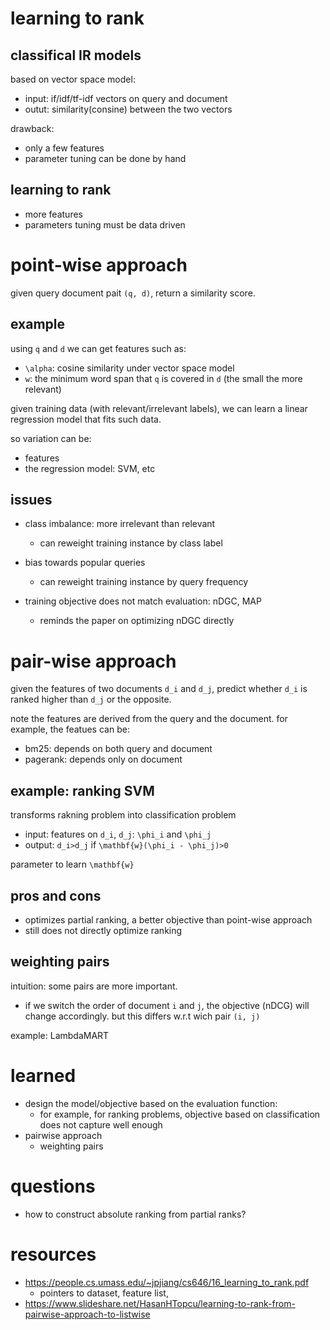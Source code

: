 # learning to rank

## classifical IR models

based on vector space model:

- input: if/idf/tf-idf vectors on query and document
- outut: similarity(consine) between the two vectors

drawback: 

- only a few features
- parameter tuning can be done by hand

## learning to rank

- more features
- parameters tuning must be data driven


# point-wise approach

given query document pait `(q, d)`, return a similarity score. 

## example

using `q` and `d` we can get features such as:

- `\alpha`: cosine similarity under vector space model
- `w`: the minimum word span that `q` is covered in `d` (the small the more relevant)

given training data (with relevant/irrelevant labels), we can learn a linear regression model that fits such data. 

so variation can be:

- features
- the regression model: SVM, etc

## issues

- class imbalance: more irrelevant than relevant
  - can reweight training instance by class label

- bias towards popular queries
  - can reweight training instance by query frequency

- training objective does not match evaluation: nDGC, MAP
  - reminds the paper on optimizing nDGC directly

# pair-wise approach

given the features of two documents `d_i` and `d_j`, predict whether `d_i` is ranked higher than `d_j` or the opposite. 

note the features are derived from the query and the document. for example, the featues can be:

- bm25: depends on both query and document
- pagerank: depends only on document

## example: ranking SVM

transforms rakning problem into classification problem

- input: features on `d_i`, `d_j`: `\phi_i` and `\phi_j`
- output: `d_i>d_j` if `\mathbf{w}(\phi_i - \phi_j)>0`

parameter to learn `\mathbf{w}`

## pros and cons

- optimizes partial ranking, a better objective than point-wise approach
- still does not directly optimize ranking

## weighting pairs

intuition: some pairs are more important.

- if we switch the order of document `i` and `j`, the objective (nDCG) will change accordingly. but this differs w.r.t wich pair `(i, j)`

example: LambdaMART

# learned

- design the model/objective based on the evaluation function:
  - for example, for ranking problems, objective based on classification does not capture well enough
- pairwise approach
  - weighting pairs

# questions

- how to construct absolute ranking from partial ranks?

# resources

- https://people.cs.umass.edu/~jpjiang/cs646/16_learning_to_rank.pdf
  - pointers to dataset, feature list, 
- https://www.slideshare.net/HasanHTopcu/learning-to-rank-from-pairwise-approach-to-listwise
